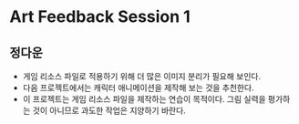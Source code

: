 # Art Feedback Session 1

## 정다운

* 게임 리소스 파일로 적용하기 위해 더 많은 이미지 분리가 필요해 보인다.
* 다음 프로젝트에서는 캐릭터 애니메이션을 제작해 보는 것을 추천한다.
* 이 프로젝트는 게임 리소스 파일을 제작하는 연습이 목적이다. 그림 실력을 평가하는 것이 아니므로 과도한 작업은 지양하기 바란다.